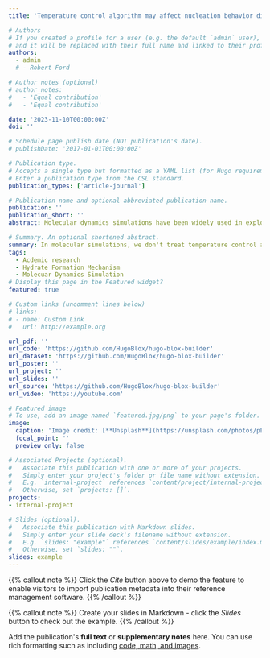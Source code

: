 ```yaml
---
title: 'Temperature control algorithm may affect nucleation behavior differently'

# Authors
# If you created a profile for a user (e.g. the default `admin` user), write the username (folder name) here
# and it will be replaced with their full name and linked to their profile.
authors:
  - admin
  # - Robert Ford

# Author notes (optional)
# author_notes:
#   - 'Equal contribution'
#   - 'Equal contribution'

date: '2023-11-10T00:00:00Z'
doi: ''

# Schedule page publish date (NOT publication's date).
# publishDate: '2017-01-01T00:00:00Z'

# Publication type.
# Accepts a single type but formatted as a YAML list (for Hugo requirements).
# Enter a publication type from the CSL standard.
publication_types: ['article-journal']

# Publication name and optional abbreviated publication name.
publication: ''
publication_short: ''
abstract: Molecular dynamics simulations have been widely used in exploring the nucleation behavior of many systems, including gas hydrates. Gas hydrates are ice-like solids in which gas molecules are trapped in water cages. During hydrate formation, a considerable amount of heat is released, and previous work has reported that the choice of temperature control scheme may affect the behavior of hydrate formation. The origins of this effect have remained an open question. To address this question, extensive NVE simulations and thermostatted (NPT and NVT) simulations with different temperature coupling strengths have been performed and compared for systems where a water nanodroplet is immersed in a H$_2$S  liquid. Detailed analysis of the hydrate structures and their mechanisms of formation has been carried out. Slower nucleation rates in NVE simulations in comparison to NPT simulations have been observed in agreement with previous studies. Probability distributions for various temperature measures along with their spatial distributions have been examined. Interestingly, a comparison of these temperature distributions reveals a small yet noticeable difference in the widths of the distributions for water. The somewhat reduced fluctuations in the temperature for the water species in the NVE simulations appear to be responsible for reducing the hydrate nucleation rate. We further conjecture that the NVE-impeded nucleation rate may be the result of the finite size of the surroundings (here the liquid H$_2$S portion of the system). Additionally, a local spatial temperature gradient arising from the heat released during hydrate formation could not be detected.

# Summary. An optional shortened abstract.
summary: In molecular simulations, we don't treat temperature control as granted. Instead, temperature is an emergent property arising from the kinetic energy of the molecules in the system.  Check it out💡, when we control the temperature with different algorithms, it affects observed nucleation differently. 
tags:
  - Acdemic research
  - Hydrate Formation Mechanism
  - Molecuar Dynamics Simulation
# Display this page in the Featured widget?
featured: true

# Custom links (uncomment lines below)
# links:
# - name: Custom Link
#   url: http://example.org

url_pdf: ''
url_code: 'https://github.com/HugoBlox/hugo-blox-builder'
url_dataset: 'https://github.com/HugoBlox/hugo-blox-builder'
url_poster: ''
url_project: ''
url_slides: ''
url_source: 'https://github.com/HugoBlox/hugo-blox-builder'
url_video: 'https://youtube.com'

# Featured image
# To use, add an image named `featured.jpg/png` to your page's folder.
image:
  caption: 'Image credit: [**Unsplash**](https://unsplash.com/photos/pLCdAaMFLTE)'
  focal_point: ''
  preview_only: false

# Associated Projects (optional).
#   Associate this publication with one or more of your projects.
#   Simply enter your project's folder or file name without extension.
#   E.g. `internal-project` references `content/project/internal-project/index.md`.
#   Otherwise, set `projects: []`.
projects:
- internal-project

# Slides (optional).
#   Associate this publication with Markdown slides.
#   Simply enter your slide deck's filename without extension.
#   E.g. `slides: "example"` references `content/slides/example/index.md`.
#   Otherwise, set `slides: ""`.
slides: example
---
```


{{% callout note %}}
Click the _Cite_ button above to demo the feature to enable visitors to import publication metadata into their reference management software.
{{% /callout %}}

{{% callout note %}}
Create your slides in Markdown - click the _Slides_ button to check out the example.
{{% /callout %}}

Add the publication's **full text** or **supplementary notes** here. You can use rich formatting such as including [code, math, and images](https://docs.hugoblox.com/content/writing-markdown-latex/).

